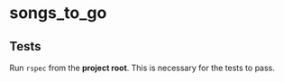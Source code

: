 # songs_to_go

## Tests
Run `rspec` from the **project root**. This is necessary for the tests to pass.
